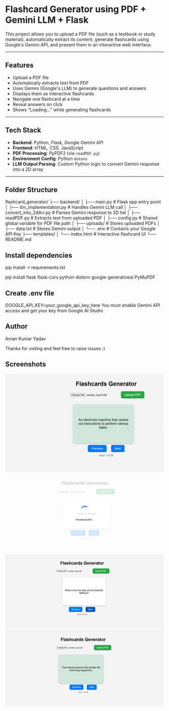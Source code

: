 # Flashcard Generator using PDF + Gemini LLM + Flask

This project allows you to upload a PDF file (such as a textbook or study material), automatically extract its content, generate flashcards using Google's Gemini API, and present them in an interactive web interface.

---

##  Features

-  Upload a PDF file
-  Automatically extracts text from PDF
-  Uses Gemini (Google's LLM) to generate questions and answers
-  Displays them as interactive flashcards
-  Navigate one flashcard at a time
-  Reveal answers on click
-  Shows "Loading..." while generating flashcards

---

## Tech Stack

- **Backend**: Python, Flask, Google Gemini API
- **Frontend**: HTML, CSS, JavaScript
- **PDF Processing**: PyPDF2 (via `readPDF.py`)
- **Environment Config**: Python `dotenv`
- **LLM Output Parsing**: Custom Python logic to convert Gemini response into a 2D array

---

## Folder Structure

flashcard_generator/
├── backend/
│ ├── main.py # Flask app entry point
│ ├── llm_implementation.py # Handles Gemini LLM call
│ ├── convert_into_2dArr.py # Parses Gemini response to 2D list
│ ├── readPDF.py # Extracts text from uploaded PDF
│ ├── config.py # Shared global variable for PDF file path
│ ├── uploads/ # Stores uploaded PDFs
│ ├── data.txt # Stores Gemini output
│ └── .env # Contains your Google API Key
├── templates/
│ └── index.html # Interactive flashcard UI
└── README.md 

## Install dependencies
pip install -r requirements.txt

pip install flask flask-cors python-dotenv google-generativeai PyMuPDF

## Create .env file
GOOGLE_API_KEY=your_google_api_key_here
You must enable Gemini API access and get your key from Google AI Studio


## Author
Aman Kumar Yadav

Thanks for visting and feel free to raise issues :)

## Screenshots
![alt text](<Screenshot 2025-06-15 122640.png>) ![alt text](<Screenshot 2025-06-15 122628.png>) ![alt text](<Screenshot 2025-06-15 122604.png>) ![alt text](<Screenshot 2025-06-15 122551.png>)